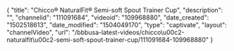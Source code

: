 {
    "title": "Chicco&reg; NaturalFit&reg; Semi-soft Spout Trainer Cup",
    "description": "",
    "channelid": "111091684",
    "videoid": "109968880",
    "date_created": "1502518613",
    "date_modified": "1504049170",
    "type": "captivate",
    "layout": "channelVideo",
    "url": "\/bbbusa-latest-videos\/chicco\u00c2-naturalfit\u00c2-semi-soft-spout-trainer-cup\/111091684-109968880"
}